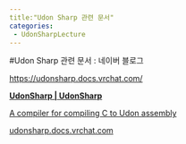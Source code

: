 ```yaml
---
title:"Udon Sharp 관련 문서"
categories:
 - UdonSharpLecture
---
```

#Udon Sharp 관련 문서 : 네이버 블로그
<div class="wrap_rabbit pcol2 _param(1) _postViewArea222730446428" id="post-view222730446428">
<!-- Rabbit HTML --><div class="se-viewer se-theme-default" lang="ko-KR">
<!-- SE_DOC_HEADER_END -->
<div class="se-main-container">
<div class="se-component se-text se-l-default" id="SE-3fb17a97-4f3f-403f-b430-b2d6ce9c8a68">
<div class="se-component-content">
<div class="se-section se-section-text se-l-default">
<div class="se-module se-module-text">
<!-- SE-TEXT { --><p class="se-text-paragraph se-text-paragraph-align-" id="SE-a21fd222-c8bf-485d-9414-3f65fcef274d" style=""><span class="se-fs- se-ff-" id="SE-6d889943-173f-4dbf-a5df-abf6d0abaf30" style=""><a class="se-link" href="https://udonsharp.docs.vrchat.com/" target="_blank">https://udonsharp.docs.vrchat.com/</a></span></p><!-- } SE-TEXT -->
</div>
</div>
</div>
</div> <div class="se-component se-oglink se-l-text" id="SE-766ad191-9183-4351-adc9-ed97d1657aa3">
<div class="se-component-content">
<div class="se-section se-section-oglink se-l-text se-section-align-">
<div class="se-module se-module-oglink">
<a class="se-oglink-info" href="https://udonsharp.docs.vrchat.com/" target="_blank">
<div class="se-oglink-info-container">
<strong class="se-oglink-title">UdonSharp | UdonSharp</strong>
<p class="se-oglink-summary">A compiler for compiling C to Udon assembly</p>
<p class="se-oglink-url">udonsharp.docs.vrchat.com</p>
</div>
</a>
</div>
</div>
</div>
<script class="__se_module_data" data-module='{"type":"v2_oglink", "id" :"SE-766ad191-9183-4351-adc9-ed97d1657aa3", "data" : {"link" : "https://udonsharp.docs.vrchat.com/", "isVideo" : "false", "thumbnail" : ""}}' type="text/data"></script>
</div> <div class="se-component se-text se-l-default" id="SE-26368871-1743-4457-8fd7-53be5a8eefed">
<div class="se-component-content">
<div class="se-section se-section-text se-l-default">
<div class="se-module se-module-text">
<!-- SE-TEXT { --><p class="se-text-paragraph se-text-paragraph-align-" id="SE-fbe79c4e-72a9-4d92-96e4-d858ecefe706" style=""><span class="se-fs- se-ff-" id="SE-b809d117-f667-4b28-b83c-5f555039dd05" style="">​</span></p><!-- } SE-TEXT -->
</div>
</div>
</div>
</div> </div>
</div>
</div>
